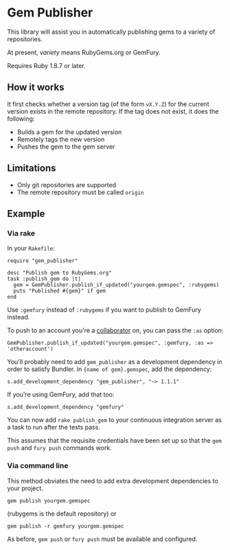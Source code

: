 # Gem Publisher

This library will assist you in automatically publishing gems to a variety of
repositories.

At present, *variety* means RubyGems.org or GemFury.

Requires Ruby 1.8.7 or later.

## How it works

It first checks whether a version tag (of the form `vX.Y.Z`) for the current
version exists in the remote repository.  If the tag does not exist, it does the following:

* Builds a gem for the updated version
* Remotely tags the new version
* Pushes the gem to the gem server

## Limitations

* Only git repositories are supported
* The remote repository must be called `origin`

## Example

### Via rake

In your `Rakefile`:

    require "gem_publisher"

    desc "Publish gem to RubyGems.org"
    task :publish_gem do |t|
      gem = GemPublisher.publish_if_updated("yourgem.gemspec", :rubygems)
      puts "Published #{gem}" if gem
    end

Use `:gemfury` instead of `:rubygems` if you want to publish to GemFury instead.

To push to an account you're a [collaborator](http://devcenter.gemfury.com/articles/collaboration.html) on, you can pass the `:as` option:

    GemPublisher.publish_if_updated("yourgem.gemspec", :gemfury, :as => 'otheraccount')

You'll probably need to add `gem_publisher` as a development dependency in
order to satisfy Bundler. In `{name of gem}.gemspec`, add the dependency:

    s.add_development_dependency "gem_publisher", "~> 1.1.1"

If you're using GemFury, add that too:

    s.add_development_dependency "gemfury"

You can now add `rake publish_gem` to your continuous integration server as a
task to run after the tests pass.

This assumes that the requisite credentials have been set up so that the
`gem push` and `fury push` commands work.

### Via command line

This method obviates the need to add extra development dependencies to your
project.

    gem publish yourgem.gemspec

(rubygems is the default repository) or

    gem publish -r gemfury yourgem.gemspec

As before, `gem push` or `fury push` must be available and configured.
